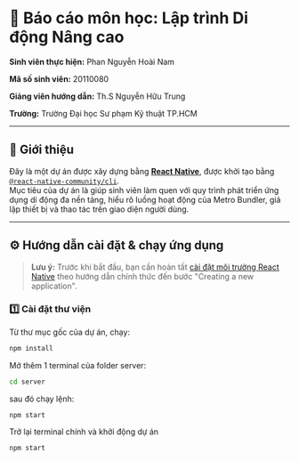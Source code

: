 # 📱 Báo cáo môn học: Lập trình Di động Nâng cao

**Sinh viên thực hiện:** Phan Nguyễn Hoài Nam

**Mã số sinh viên:** 20110080

**Giảng viên hướng dẫn:** Th.S Nguyễn Hữu Trung

**Trường:** Trường Đại học Sư phạm Kỹ thuật TP.HCM  

---

## 📘 Giới thiệu

Đây là một dự án được xây dựng bằng [**React Native**](https://reactnative.dev), được khởi tạo bằng [`@react-native-community/cli`](https://github.com/react-native-community/cli).  
Mục tiêu của dự án là giúp sinh viên làm quen với quy trình phát triển ứng dụng di động đa nền tảng, hiểu rõ luồng hoạt động của Metro Bundler, giả lập thiết bị và thao tác trên giao diện người dùng.

---

## ⚙️ Hướng dẫn cài đặt & chạy ứng dụng

> **Lưu ý:** Trước khi bắt đầu, bạn cần hoàn tất [cài đặt môi trường React Native](https://reactnative.dev/docs/environment-setup) theo hướng dẫn chính thức đến bước "Creating a new application".

### 1️⃣ Cài đặt thư viện

Từ thư mục gốc của dự án, chạy:

```bash
npm install
```

Mở thêm 1 terminal của folder server:
```bash
cd server
```
sau đó chạy lệnh:
```bash
npm start
```

Trở lại terminal chính và khởi động dự án
```bash
npm start
```


